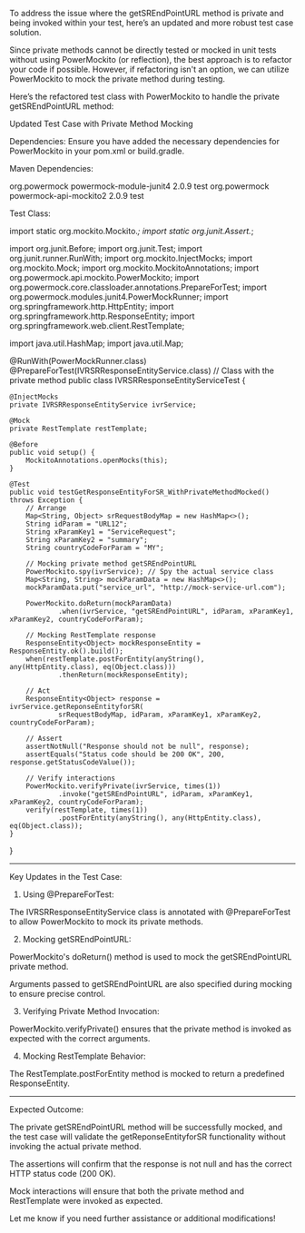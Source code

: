 To address the issue where the getSREndPointURL method is private and being invoked within your test, here’s an updated and more robust test case solution.

Since private methods cannot be directly tested or mocked in unit tests without using PowerMockito (or reflection), the best approach is to refactor your code if possible. However, if refactoring isn't an option, we can utilize PowerMockito to mock the private method during testing.

Here’s the refactored test class with PowerMockito to handle the private getSREndPointURL method:

Updated Test Case with Private Method Mocking

Dependencies: Ensure you have added the necessary dependencies for PowerMockito in your pom.xml or build.gradle.

Maven Dependencies:

<dependency>
    <groupId>org.powermock</groupId>
    <artifactId>powermock-module-junit4</artifactId>
    <version>2.0.9</version>
    <scope>test</scope>
</dependency>
<dependency>
    <groupId>org.powermock</groupId>
    <artifactId>powermock-api-mockito2</artifactId>
    <version>2.0.9</version>
    <scope>test</scope>
</dependency>

Test Class:

import static org.mockito.Mockito.*;
import static org.junit.Assert.*;

import org.junit.Before;
import org.junit.Test;
import org.junit.runner.RunWith;
import org.mockito.InjectMocks;
import org.mockito.Mock;
import org.mockito.MockitoAnnotations;
import org.powermock.api.mockito.PowerMockito;
import org.powermock.core.classloader.annotations.PrepareForTest;
import org.powermock.modules.junit4.PowerMockRunner;
import org.springframework.http.HttpEntity;
import org.springframework.http.ResponseEntity;
import org.springframework.web.client.RestTemplate;

import java.util.HashMap;
import java.util.Map;

@RunWith(PowerMockRunner.class)
@PrepareForTest(IVRSRResponseEntityService.class) // Class with the private method
public class IVRSRResponseEntityServiceTest {

    @InjectMocks
    private IVRSRResponseEntityService ivrService;

    @Mock
    private RestTemplate restTemplate;

    @Before
    public void setup() {
        MockitoAnnotations.openMocks(this);
    }

    @Test
    public void testGetResponseEntityForSR_WithPrivateMethodMocked() throws Exception {
        // Arrange
        Map<String, Object> srRequestBodyMap = new HashMap<>();
        String idParam = "URL12";
        String xParamKey1 = "ServiceRequest";
        String xParamKey2 = "summary";
        String countryCodeForParam = "MY";

        // Mocking private method getSREndPointURL
        PowerMockito.spy(ivrService); // Spy the actual service class
        Map<String, String> mockParamData = new HashMap<>();
        mockParamData.put("service_url", "http://mock-service-url.com");

        PowerMockito.doReturn(mockParamData)
                .when(ivrService, "getSREndPointURL", idParam, xParamKey1, xParamKey2, countryCodeForParam);

        // Mocking RestTemplate response
        ResponseEntity<Object> mockResponseEntity = ResponseEntity.ok().build();
        when(restTemplate.postForEntity(anyString(), any(HttpEntity.class), eq(Object.class)))
                .thenReturn(mockResponseEntity);

        // Act
        ResponseEntity<Object> response = ivrService.getReponseEntityforSR(
                srRequestBodyMap, idParam, xParamKey1, xParamKey2, countryCodeForParam);

        // Assert
        assertNotNull("Response should not be null", response);
        assertEquals("Status code should be 200 OK", 200, response.getStatusCodeValue());

        // Verify interactions
        PowerMockito.verifyPrivate(ivrService, times(1))
                .invoke("getSREndPointURL", idParam, xParamKey1, xParamKey2, countryCodeForParam);
        verify(restTemplate, times(1))
                .postForEntity(anyString(), any(HttpEntity.class), eq(Object.class));
    }
}


---

Key Updates in the Test Case:

1. Using @PrepareForTest:

The IVRSRResponseEntityService class is annotated with @PrepareForTest to allow PowerMockito to mock its private methods.



2. Mocking getSREndPointURL:

PowerMockito's doReturn() method is used to mock the getSREndPointURL private method.

Arguments passed to getSREndPointURL are also specified during mocking to ensure precise control.



3. Verifying Private Method Invocation:

PowerMockito.verifyPrivate() ensures that the private method is invoked as expected with the correct arguments.



4. Mocking RestTemplate Behavior:

The RestTemplate.postForEntity method is mocked to return a predefined ResponseEntity.





---

Expected Outcome:

The private getSREndPointURL method will be successfully mocked, and the test case will validate the getReponseEntityforSR functionality without invoking the actual private method.

The assertions will confirm that the response is not null and has the correct HTTP status code (200 OK).

Mock interactions will ensure that both the private method and RestTemplate were invoked as expected.


Let me know if you need further assistance or additional modifications!

